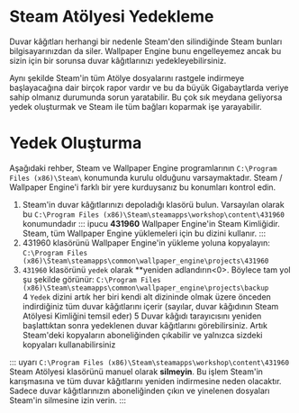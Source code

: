 # Steam Atölyesi Yedekleme

Duvar kâğıtları herhangi bir nedenle Steam'den silindiğinde Steam bunları bilgisayarınızdan da siler. Wallpaper Engine bunu engelleyemez ancak bu sizin için bir sorunsa duvar kâğıtlarınızı yedekleyebilirsiniz.

Aynı şekilde Steam'in tüm Atölye dosyalarını rastgele indirmeye başlayacağına dair birçok rapor vardır ve bu da büyük Gigabaytlarda veriye sahip olmanız durumunda sorun yaratabilir. Bu çok sık meydana geliyorsa yedek oluşturmak ve Steam ile tüm bağları koparmak işe yarayabilir.

# Yedek Oluşturma

Aşağıdaki rehber, Steam ve Wallpaper Engine programlarının `C:\Program Files (x86)\Steam\` konumunda kurulu olduğunu varsaymaktadır. Steam / Wallpaper Engine'i farklı bir yere kurduysanız bu konumları kontrol edin.

1. Steam'in duvar kâğıtlarınızı depoladığı klasörü bulun. Varsayılan olarak bu `C:\Program Files (x86)\Steam\steamapps\workshop\content\431960` konumundadır ::: ipucu **431960** Wallpaper Engine'in Steam Kimliğidir. Steam, tüm Wallpaper Engine yüklemeleri için bu dizini kullanır. :::
2. 431960 klasörünü Wallpaper Engine'in yükleme yoluna kopyalayın: `C:\Program Files (x86)\Steam\steamapps\common\wallpaper_engine\projects\431960`
3. `431960` klasörünü `yedek` olarak **yeniden adlandırın<0>. Böylece tam yol şu şekilde görünür: `C:\Program Files (x86)\Steam\steamapps\common\wallpaper_engine\projects\backup`</li>
4 `Yedek` dizini artık her biri kendi alt dizininde olmak üzere önceden indirdiğiniz tüm duvar kâğıtlarını içerir (sayılar, duvar kâğıdının Steam Atölyesi Kimliğini temsil eder)
5 Duvar kâğıdı tarayıcısını yeniden başlattıktan sonra yedeklenen duvar kâğıtlarını görebilirsiniz. Artık Steam'deki kopyaların aboneliğinden çıkabilir ve yalnızca sizdeki kopyaları kullanabilirsiniz</ol>

::: uyarı `C:\Program Files (x86)\Steam\steamapps\workshop\content\431960` Steam Atölyesi klasörünü manuel olarak **silmeyin**. Bu işlem Steam'in karışmasına ve tüm duvar kâğıtlarını yeniden indirmesine neden olacaktır. Sadece duvar kâğıtlarınızın aboneliğinden çıkın ve yinelenen dosyaları Steam'in silmesine izin verin. :::